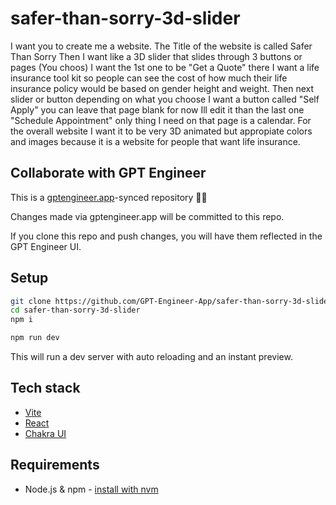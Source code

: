 # safer-than-sorry-3d-slider

I want you to create me a website. The Title of the website is called Safer Than Sorry Then I want like a 3D slider that slides through 3 buttons or pages (You choos) I want the 1st one to be "Get a Quote" there I want a life insurance tool kit so people can see the cost of how much their life insurance policy would be based on gender height and weight. Then next slider or button depending on what you choose I want a button called "Self Apply" you can leave that page blank for now Ill edit it than the last one "Schedule Appointment" only thing I need on that page is a calendar. For the overall website I want it to be very 3D animated but appropiate colors and images because it is a website for people that want life insurance.

## Collaborate with GPT Engineer

This is a [gptengineer.app](https://gptengineer.app)-synced repository 🌟🤖

Changes made via gptengineer.app will be committed to this repo.

If you clone this repo and push changes, you will have them reflected in the GPT Engineer UI.

## Setup

```sh
git clone https://github.com/GPT-Engineer-App/safer-than-sorry-3d-slider.git
cd safer-than-sorry-3d-slider
npm i
```

```sh
npm run dev
```

This will run a dev server with auto reloading and an instant preview.

## Tech stack

- [Vite](https://vitejs.dev/)
- [React](https://react.dev/)
- [Chakra UI](https://chakra-ui.com/)

## Requirements

- Node.js & npm - [install with nvm](https://github.com/nvm-sh/nvm#installing-and-updating)
